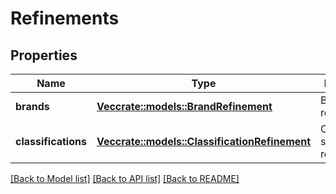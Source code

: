 # Refinements

## Properties

Name | Type | Description | Notes
------------ | ------------- | ------------- | -------------
**brands** | [**Vec<crate::models::BrandRefinement>**](BrandRefinement.md) | Brand search refinements. | 
**classifications** | [**Vec<crate::models::ClassificationRefinement>**](ClassificationRefinement.md) | Classification search refinements. | 

[[Back to Model list]](../README.md#documentation-for-models) [[Back to API list]](../README.md#documentation-for-api-endpoints) [[Back to README]](../README.md)


